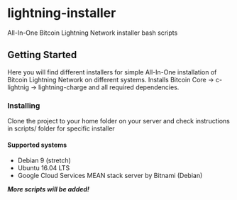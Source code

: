 # lightning-installer

All-In-One Bitcoin Lightning Network installer bash scripts

## Getting Started

Here you will find different installers for simple All-In-One installation of Bitcoin Lightning Network on different systems.
Installs Bitcoin Core -> c-lightnig -> lightning-charge and all required dependencies.

### Installing

Clone the project to your home folder on your server and check instructions in scripts/ folder for specific installer

#### Supported systems

- Debian 9 (stretch)
- Ubuntu 16.04 LTS
- Google Cloud Services MEAN stack server by Bitnami (Debian)

_**More scripts will be added!**_
